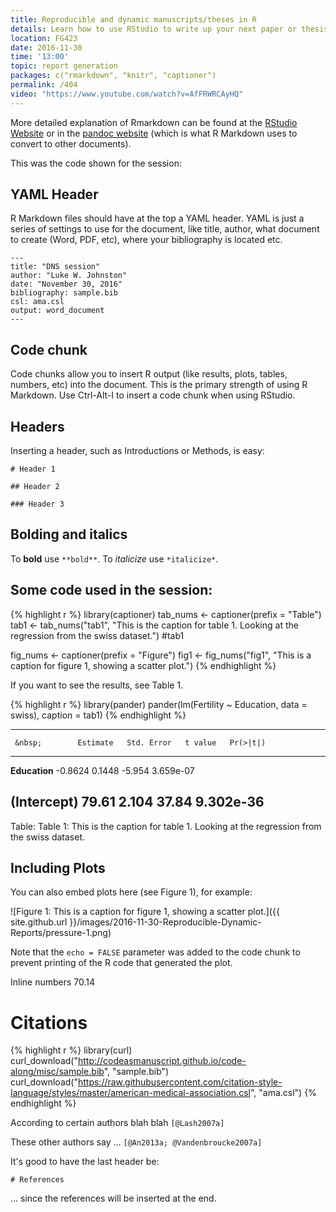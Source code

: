 ```yaml
---
title: Reproducible and dynamic manuscripts/theses in R
details: Learn how to use RStudio to write up your next paper or thesis.
location: FG423
date: 2016-11-30
time: '13:00'
topic: report generation
packages: c("rmarkdown", "knitr", "captioner")
permalink: /404
video: "https://www.youtube.com/watch?v=AfFRWRCAyHQ"
---
```


More detailed explanation of Rmarkdown can be found at the 
[RStudio Website](http://rmarkdown.rstudio.com/) or in the 
[pandoc website](http://pandoc.org/) (which is what R Markdown uses to convert
to other documents).

This was the code shown for the session:

## YAML Header

R Markdown files should have at the top a YAML header. YAML is just a series of
settings to use for the document, like title, author, what document to create
(Word, PDF, etc), where your bibliography is located etc.

```
---
title: "DNS session"
author: "Luke W. Johnston"
date: "November 30, 2016"
bibliography: sample.bib
csl: ama.csl
output: word_document
---
```

## Code chunk

Code chunks allow you to insert R output (like results, plots, tables, numbers,
etc) into the document. This is the primary strength of using R Markdown. Use
Ctrl-Alt-I to insert a code chunk when using RStudio.

## Headers

Inserting a header, such as Introductions or Methods, is easy:

```
# Header 1

## Header 2

### Header 3
```

## Bolding and italics

To **bold** use `**bold**`. To *italicize* use `*italicize*`.

## Some code used in the session:


{% highlight r %}
library(captioner)
tab_nums <- captioner(prefix = "Table")
tab1 <- tab_nums("tab1", "This is the caption for table 1. Looking at the regression from the swiss dataset.")
#tab1

fig_nums <- captioner(prefix = "Figure")
fig1 <- fig_nums("fig1", "This is a caption for figure 1, showing a scatter plot.")
{% endhighlight %}

If you want to see the results, see Table  1.


{% highlight r %}
library(pander)
pander(lm(Fertility ~ Education, data = swiss), caption = tab1)
{% endhighlight %}


--------------------------------------------------------------
     &nbsp;        Estimate   Std. Error   t value   Pr(>|t|) 
----------------- ---------- ------------ --------- ----------
  **Education**    -0.8624      0.1448     -5.954   3.659e-07 

 **(Intercept)**    79.61       2.104       37.84   9.302e-36 
--------------------------------------------------------------

Table: Table  1: This is the caption for table 1. Looking at the regression from the swiss dataset.

## Including Plots

You can also embed plots here (see Figure  1), for example:

![Figure  1: This is a caption for figure 1, showing a scatter plot.]({{ site.github.url }}/images/2016-11-30-Reproducible-Dynamic-Reports/pressure-1.png)

Note that the `echo = FALSE` parameter was added to the code chunk to prevent printing of the R code that generated the plot.

Inline numbers 70.14

# Citations


{% highlight r %}
library(curl)
curl_download("http://codeasmanuscript.github.io/code-along/misc/sample.bib", "sample.bib")
curl_download("https://raw.githubusercontent.com/citation-style-language/styles/master/american-medical-association.csl", "ama.csl")
{% endhighlight %}

According to certain authors blah blah `[@Lash2007a]`

These other authors say ... `[@An2013a; @Vandenbroucke2007a]`

It's good to have the last header be:

```
# References
```

... since the references will be inserted at the end.
